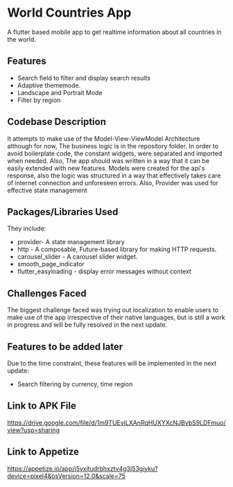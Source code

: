
# World Countries App

A flutter based mobile app to get realtime information about all countries
in the world. 



## Features
- Search field to filter and display search results
- Adaptive thememode.
- Landscape and Portrait Mode
- Filter by region

## Codebase Description
It attempts to make use of the Model-View-ViewModel 
Architecture although for now, The business logic is
 in the repository folder. In order to avoid boilerplate code, 
the constant widgets, were separated and imported 
when needed. Also, The app should was written in a way 
that it can be easily extended with new features.
Models were created for the api's response, also the logic 
was structured in a way that effectively takes care of internet connection
and unforeseen errors. Also, Provider was used for effective state management



## Packages/Libraries Used
They include:

- provider- A state management library
- http - A composable, Future-based library for making HTTP requests.
- carousel_slider - A carousel slider widget.
- smooth_page_indicator 
- flutter_easyloading - display error messages without context
## Challenges Faced
The biggest challenge faced was trying out localization to
enable users to make use of the app irrespective of their 
native languages, but is still a work in progress and will be fully 
resolved in the next update.

## Features to be added later
Due to the time constraint, these features will be implemented in the next update:
- Search filtering by currency, time region

## Link to APK File
https://drive.google.com/file/d/1m9TUEvjLXAnRqHUXYXcNJBvbS9LDFmuo/view?usp=sharing
## Link to Appetize
https://appetize.io/app/i5yxjtudrbhxztv4g3j53giyku?device=pixel4&osVersion=12.0&scale=75